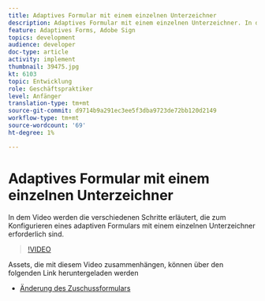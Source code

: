 ```yaml
---
title: Adaptives Formular mit einem einzelnen Unterzeichner
description: Adaptives Formular mit einem einzelnen Unterzeichner. In dem Video werden die verschiedenen Schritte erläutert, die zum Konfigurieren eines adaptiven Formulars mit einem einzelnen Unterzeichner erforderlich sind.
feature: Adaptives Forms, Adobe Sign
topics: development
audience: developer
doc-type: article
activity: implement
thumbnail: 39475.jpg
kt: 6103
topic: Entwicklung
role: Geschäftspraktiker
level: Anfänger
translation-type: tm+mt
source-git-commit: d9714b9a291ec3ee5f3dba9723de72bb120d2149
workflow-type: tm+mt
source-wordcount: '69'
ht-degree: 1%

---
```


# Adaptives Formular mit einem einzelnen Unterzeichner


In dem Video werden die verschiedenen Schritte erläutert, die zum Konfigurieren eines adaptiven Formulars mit einem einzelnen Unterzeichner erforderlich sind.

>[!VIDEO](https://video.tv.adobe.com/v/39475/?quality=9&learn=on)

Assets, die mit diesem Video zusammenhängen, können über den folgenden Link heruntergeladen werden

* [Änderung des Zuschussformulars  ](assets/change-of-beneficiary-form.zip)

